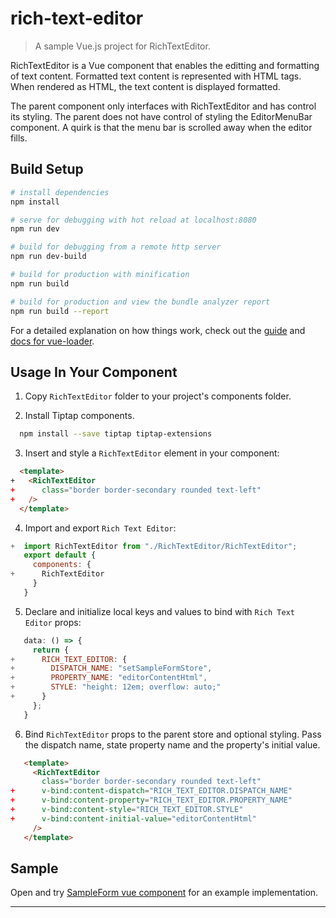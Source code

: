 # rich-text-editor

> A sample Vue.js project for RichTextEditor.

RichTextEditor is a Vue component that enables the editting and formatting of text content.  Formatted text content is represented with HTML tags.  When rendered as HTML, the text content is displayed formatted.

The parent component only interfaces with RichTextEditor and has control its styling. The parent does not have control of styling the EditorMenuBar component. A quirk is that the menu bar is scrolled away when the editor fills.

## Build Setup

``` bash
# install dependencies
npm install

# serve for debugging with hot reload at localhost:8080
npm run dev

# build for debugging from a remote http server
npm run dev-build

# build for production with minification
npm run build

# build for production and view the bundle analyzer report
npm run build --report
```

For a detailed explanation on how things work, check out the [guide](http://vuejs-templates.github.io/webpack/) and [docs for vue-loader](http://vuejs.github.io/vue-loader).

## Usage In Your Component

 1. Copy `RichTextEditor` folder to your project's components folder.
 
 2. Install Tiptap components. 

``` bash
  npm install --save tiptap tiptap-extensions
```

 3. Insert and style a `RichTextEditor` element in your component: 
 
``` html
  <template>
+   <RichTextEditor
+      class="border border-secondary rounded text-left"
+   />
  </template>
```

 4. Import and export `Rich Text Editor`:

``` javascript
+  import RichTextEditor from "./RichTextEditor/RichTextEditor";
   export default {
     components: {
+      RichTextEditor
     }
   }
```

 5. Declare and initialize local keys and values to bind with `Rich Text Editor` props:

``` javascript
   data: () => {
     return {
+      RICH_TEXT_EDITOR: {
+        DISPATCH_NAME: "setSampleFormStore",
+        PROPERTY_NAME: "editorContentHtml",
+        STYLE: "height: 12em; overflow: auto;"
+      }
     };
   }
```

6. Bind `RichTextEditor` props to the parent store and optional styling.  Pass the dispatch name, state property name and the property's initial value. 

``` html
   <template>
     <RichTextEditor
       class="border border-secondary rounded text-left"
+      v-bind:content-dispatch="RICH_TEXT_EDITOR.DISPATCH_NAME"
+      v-bind:content-property="RICH_TEXT_EDITOR.PROPERTY_NAME"
+      v-bind:content-style="RICH_TEXT_EDITOR.STYLE"
+      v-bind:content-initial-value="editorContentHtml"
     />
   </template>
```

## Sample
Open and try [SampleForm vue component](./src/components/SampleForm.vue) for an example implementation. 

---

        
